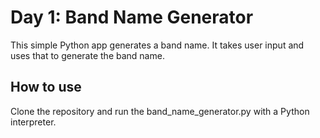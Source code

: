 # Day 1: Band Name Generator

This simple Python app generates a band name. It takes user input and uses that to generate the band name.

## How to use

Clone the repository and run the band_name_generator.py with a Python interpreter.
